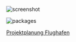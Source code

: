 ![screenshot](https://raw.githubusercontent.com/sstreichan/ProjektFlughafen/main/#Docs/Screenshot.png)

![packages](https://raw.githubusercontent.com/sstreichan/ProjektFlughafen/main/%23Docs/packages.jpg)

[Projektplanung Flughafen](https://vionaonline-my.sharepoint.com/:x:/r/personal/ssreichan_viona_rocks/Documents/Projektplanung-Flughafen.xlsx?d=w22301267045b4cdfad33cff48f0a7f06&csf=1&web=1&e=d1i2mn)